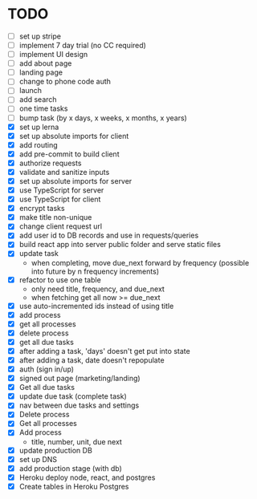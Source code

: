 # TODO

- [ ] set up stripe
- [ ] implement 7 day trial (no CC required)
- [ ] implement UI design
- [ ] add about page
- [ ] landing page
- [ ] change to phone code auth
- [ ] launch
- [ ] add search
- [ ] one time tasks
- [ ] bump task (by x days, x weeks, x months, x years)
- [x] set up lerna
- [x] set up absolute imports for client
- [x] add routing
- [x] add pre-commit to build client
- [x] authorize requests
- [x] validate and sanitize inputs
- [x] set up absolute imports for server
- [x] use TypeScript for server
- [x] use TypeScript for client
- [x] encrypt tasks
- [x] make title non-unique
- [x] change client request url
- [x] add user id to DB records and use in requests/queries
- [x] build react app into server public folder and serve static files
- [x] update task
    - when completing, move due_next forward by frequency (possible into future by n frequency increments)
- [x] refactor to use one table
    - only need title, frequency, and due_next
    - when fetching get all now >= due_next
- [x] use auto-incremented ids instead of using title
- [x] add process
- [x] get all processes
- [x] delete process
- [x] get all due tasks
- [x] after adding a task, 'days' doesn't get put into state
- [x] after adding a task, date doesn't repopulate
- [x] auth (sign in/up)
- [x] signed out page (marketing/landing)
- [x] Get all due tasks
- [x] update due task (complete task)
- [x] nav between due tasks and settings
- [x] Delete process
- [x] Get all processes
- [x] Add process
    - title, number, unit, due next
- [x] update production DB
- [x] set up DNS
- [x] add production stage (with db)
- [x] Heroku deploy node, react, and postgres
- [x] Create tables in Heroku Postgres
